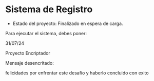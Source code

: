 <h1> Sistema de Registro</h1>

- Estado del proyecto: Finalizado en espera de carga.

Para ejecutar el sistema, debes poner:

31/07/24

Proyecto Encriptador 

Mensaje desencritado:

felicidades por enfrentar este desafio y haberlo concluido con exito
